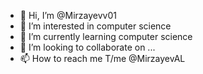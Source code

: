 - 👋 Hi, I’m @Mirzayevv01
- 👀 I’m interested in computer science
- 🌱 I’m currently learning computer science
- 💞️ I’m looking to collaborate on ...
- 📫 How to reach me T/me @MirzayevAL

<!---
Mirzayevv01/Mirzayevv01 is a ✨ special ✨ repository because its `README.md` (this file) appears on your GitHub profile.
You can click the Preview link to take a look at your changes.
--->
